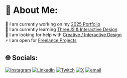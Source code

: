 # 💫 About Me:
🔭 I am currently working on my <ins>2025 Portfolio</ins><br>🌱 I am currently learning <ins>ThreeJS & Interactive Design</ins><br>🤝 I am looking for help with <ins>Creative / Interactive Design</ins><br>⚡ I am open for <ins>Freelance Projects</ins>


## 🌐 Socials:
[![Instagram](https://img.shields.io/badge/Instagram-%23E4405F.svg?logo=Instagram&logoColor=white)](https://instagram.com/mathieusouflis) [![LinkedIn](https://img.shields.io/badge/LinkedIn-%230077B5.svg?logo=linkedin&logoColor=white)](https://linkedin.com/in/mathieusouflis) [![Twitch](https://img.shields.io/badge/Twitch-%239146FF.svg?logo=Twitch&logoColor=white)](https://twitch.tv/mathv11) [![X](https://img.shields.io/badge/X-black.svg?logo=X&logoColor=white)](https://x.com/mathieusouflis) [![email](https://img.shields.io/badge/Email-D14836?logo=gmail&logoColor=white)](mailto:contact@mathieusouflis.com) 
